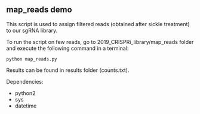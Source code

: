 ## map_reads demo

This script is used to assign filtered reads (obtained after sickle treatment) to our sgRNA library.

To run the script on few reads, go to 2019_CRISPRi_library/map_reads folder and execute the following command in a terminal:

`python map_reads.py`

Results can be found in results folder (counts.txt).

Dependencies:
- python2
- sys
- datetime
